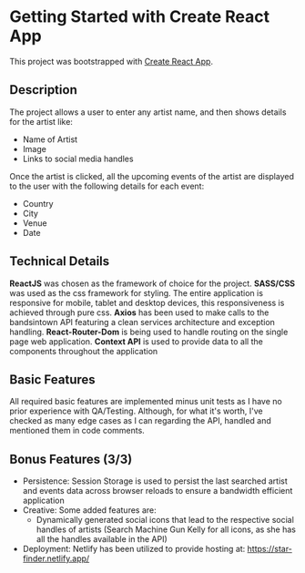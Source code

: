 # Getting Started with Create React App

This project was bootstrapped with [Create React App](https://github.com/facebook/create-react-app).

## Description

The project allows a user to enter any artist name, and then shows details for the artist like:

- Name of Artist
- Image
- Links to social media handles

Once the artist is clicked, all the upcoming events of the artist are displayed to the user with the following details for each event:

- Country
- City
- Venue
- Date

## Technical Details

**ReactJS** was chosen as the framework of choice for the project. **SASS/CSS** was used as the css framework for styling. The entire application is responsive for mobile, tablet and desktop devices, this responsiveness is achieved through pure css. **Axios** has been used to make calls to the bandsintown API featuring a clean services architecture and exception handling. **React-Router-Dom** is being used to handle routing on the single page web application. **Context API** is used to provide data to all the components throughout the application

## Basic Features

All required basic features are implemented minus unit tests as I have no prior experience with QA/Testing. Although, for what it's worth, I've checked as many edge cases as I can regarding the API, handled and mentioned them in code comments.

## Bonus Features (3/3)

- Persistence: Session Storage is used to persist the last searched artist and events data across browser reloads to ensure a bandwidth efficient application
- Creative: Some added features are:
  - Dynamically generated social icons that lead to the respective social handles of artists (Search Machine Gun Kelly for all icons, as she has all the handles available in the API)
- Deployment: Netlify has been utilized to provide hosting at: https://star-finder.netlify.app/
